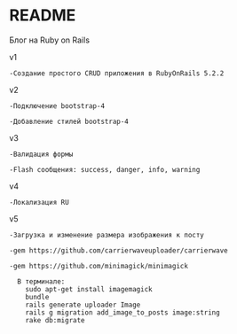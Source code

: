 # README
Блог на Ruby on Rails

v1

    -Создание простого CRUD приложения в RubyOnRails 5.2.2

v2

    -Подключение bootstrap-4

    -Добавление стилей bootstrap-4

v3

    -Валидация формы

    -Flash сообщения: success, danger, info, warning

v4

    -Локализация RU

v5

    -Загрузка и изменение размера изображения к посту 

    -gem https://github.com/carrierwaveuploader/carrierwave

    -gem https://github.com/minimagick/minimagick

      В терминале:
        sudo apt-get install imagemagick
        bundle
        rails generate uploader Image
        rails g migration add_image_to_posts image:string
        rake db:migrate

